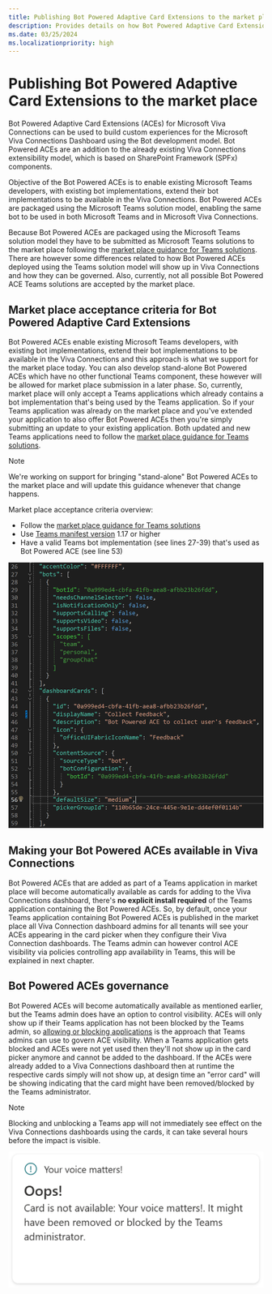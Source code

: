 ```yaml
---
title: Publishing Bot Powered Adaptive Card Extensions to the market place
description: Provides details on how Bot Powered Adaptive Card Extensions can be published to the market place
ms.date: 03/25/2024
ms.localizationpriority: high
---
```


# Publishing Bot Powered Adaptive Card Extensions to the market place

Bot Powered Adaptive Card Extensions (ACEs) for Microsoft Viva Connections can be used to build custom experiences for the Microsoft Viva Connections Dashboard using the Bot development model. Bot Powered ACEs are an addition to the already existing Viva Connections extensibility model, which is based on SharePoint Framework (SPFx) components.

Objective of the Bot Powered ACEs is to enable existing Microsoft Teams developers, with existing bot implementations, extend their bot implementations to be available in the Viva Connections. Bot Powered ACEs are packaged using the Microsoft Teams solution model, enabling the same bot to be used in both Microsoft Teams and in Microsoft Viva Connections.

Because Bot Powered ACEs are packaged using the Microsoft Teams solution model they have to be submitted as Microsoft Teams solutions to the market place following the [market place guidance for Teams solutions](https://learn.microsoft.com/microsoftteams/platform/concepts/deploy-and-publish/appsource/publish). There are however some differences related to how Bot Powered ACEs deployed using the Teams solution model will show up in Viva Connections and how they can be governed. Also, currently, not all possible Bot Powered ACE Teams solutions are accepted by the market place.

## Market place acceptance criteria for Bot Powered Adaptive Card Extensions

Bot Powered ACEs enable existing Microsoft Teams developers, with existing bot implementations, extend their bot implementations to be available in the Viva Connections and this approach is what we support for the market place today. You can also develop stand-alone Bot Powered ACEs which have no other functional Teams component, these however will be allowed for market place submission in a later phase. So, currently, market place will only accept a Teams applications which already contains a bot implementation that's being used by the Teams application. So if your Teams application was already on the market place and you've extended your application to also offer Bot Powered ACEs then you're simply submitting an update to your existing application. Both updated and new Teams applications need to follow the [market place guidance for Teams solutions](https://learn.microsoft.com/microsoftteams/platform/concepts/deploy-and-publish/appsource/publish).

> [!Note]
> We're working on support for bringing "stand-alone" Bot Powered ACEs to the market place and will update this guidance whenever that change happens.

Market place acceptance criteria overview:

- Follow the [market place guidance for Teams solutions](https://learn.microsoft.com/microsoftteams/platform/concepts/deploy-and-publish/appsource/publish)
- Use [Teams manifest version](https://learn.microsoft.com/microsoftteams/platform/resources/schema/manifest-schema) 1.17 or higher
- Have a valid Teams bot implementation (see lines 27-39) that's used as Bot Powered ACE (see line 53)

![A snippet from a Teams application manifest showing how an existing Teams bot is used as Bot Powered ACE.](./images/Bot-Powered-ACEs-Market-Place-ValidManifest.png)

## Making your Bot Powered ACEs available in Viva Connections

Bot Powered ACEs that are added as part of a Teams application in market place will become automatically available as cards for adding to the Viva Connections dashboard, there's **no explicit install required** of the Teams application containing the Bot Powered ACEs. So, by default, once your Teams application containing Bot Powered ACEs is published in the market place all Viva Connection dashboard admins for all tenants will see your ACEs appearing in the card picker when they configure their Viva Connection dashboards. The Teams admin can however control ACE visibility via policies controlling app availability in Teams, this will be explained in next chapter.

## Bot Powered ACEs governance

Bot Powered ACEs will become automatically available as mentioned earlier, but the Teams admin does have an option to control visibility. ACEs will only show up if their Teams application has not been blocked by the Teams admin, so [allowing or blocking applications](https://learn.microsoft.com/microsoftteams/manage-apps#allow-or-block-apps) is the approach that Teams admins can use to govern ACE visibility. When a Teams application gets blocked and ACEs were not yet used then they'll not show up in the card picker anymore and cannot be added to the dashboard. If the ACEs were already added to a Viva Connections dashboard then at runtime the respective cards simply will not show up, at design time an "error card" will be showing indicating that the card might have been removed/blocked by the Teams administrator.

> [!Note]
> Blocking and unblocking a Teams app will not immediately see effect on the Viva Connections dashboards using the cards, it can take several hours before the impact is visible.

![An Adaptive Card Extension showing that the card was blocked by the Teams admin.](./images/Bot-Powered-ACEs-Market-Place-Block.png)
